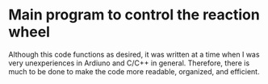 # Main program to control the reaction wheel
Although this code functions as desired, it was written at a time when I was very unexperiences in Ardiuno and C/C++ in general.
Therefore, there is much to be done to make the code more readable, organized, and efficient.
